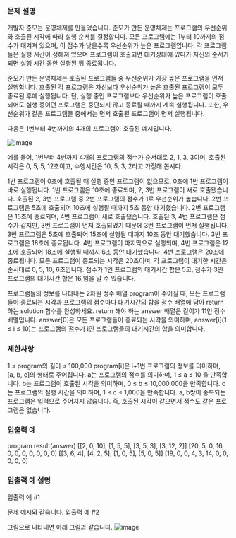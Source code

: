 ### 문제 설명
개발자 준모는 운영체제를 만들었습니다. 준모가 만든 운영체제는 프로그램의 우선순위와 호출된 시각에 따라 실행 순서를 결정합니다. 모든 프로그램에는 1부터 10까지의 점수가 매겨져 있으며, 이 점수가 낮을수록 우선순위가 높은 프로그램입니다. 각 프로그램들은 실행 시간이 정해져 있으며 프로그램이 호출되면 대기상태에 있다가 자신의 순서가 되면 실행 시간 동안 실행된 뒤 종료됩니다.

준모가 만든 운영체제는 호출된 프로그램들 중 우선순위가 가장 높은 프로그램을 먼저 실행합니다. 호출된 각 프로그램은 자신보다 우선순위가 높은 호출된 프로그램이 모두 종료된 후에 실행됩니다. 단, 실행 중인 프로그램보다 우선순위가 높은 프로그램이 호출되어도 실행 중이던 프로그램은 중단되지 않고 종료될 때까지 계속 실행됩니다. 또한, 우선순위가 같은 프로그램들 중에서는 먼저 호출된 프로그램이 먼저 실행됩니다.

다음은 1번부터 4번까지의 4개의 프로그램이 호출된 예시입니다.

![image](https://github.com/20210805jiwoo/Programmers/assets/102974424/19ebc35f-dafd-4ba6-8421-4af781175d66)

예를 들어, 1번부터 4번까지 4개의 프로그램의 점수가 순서대로 2, 1, 3, 3이며, 호출된 시각은 0, 5, 5, 12초이고, 수행시간은 10, 5, 3, 2라고 가정해 봅시다.

1번 프로그램이 0초에 호출될 때 실행 중인 프로그램이 없으므로, 0초에 1번 프로그램이 바로 실행됩니다. 1번 프로그램은 10초에 종료되며, 2, 3번 프로그램이 새로 호출됐습니다.
호출된 2, 3번 프로그램 중 2번 프로그램의 점수가 1로 우선순위가 높습니다. 2번 프로그램은 5초에 호출되어 10초에 실행될 때까지 5초 동안 대기했습니다. 2번 프로그램은 15초에 종료되며, 4번 프로그램이 새로 호출됐습니다.
호출된 3, 4번 프로그램은 점수가 같지만, 3번 프로그램이 먼저 호출되었기 때문에 3번 프로그램이 먼저 실행됩니다. 3번 프로그램은 5초에 호출되어 15초에 실행될 때까지 10초 동안 대기했습니다. 3번 프로그램은 18초에 종료됩니다.
4번 프로그램이 마지막으로 실행되며, 4번 프로그램은 12초에 호출되어 18초에 실행될 때까지 6초 동안 대기했습니다. 4번 프로그램은 20초에 종료됩니다.
모든 프로그램이 종료되는 시각은 20초이며, 각 프로그램이 대기한 시간은 순서대로 0, 5, 10, 6초입니다. 점수가 1인 프로그램의 대기시간 합은 5고, 점수가 3인 프로그램의 대기시간 합은 16 임을 알 수 있습니다.

프로그램들의 정보를 나타내는 2차원 정수 배열 program이 주어질 때, 모든 프로그램들이 종료되는 시각과 프로그램의 점수마다 대기시간의 합을 정수 배열에 담아 return 하는 solution 함수를 완성하세요. return 해야 하는 answer 배열은 길이가 11인 정수 배열입니다. answer[0]은 모든 프로그램들이 종료되는 시각을 의미하며, answer[i](1 ≤ i ≤ 10)는 프로그램의 점수가 i인 프로그램들의 대기시간의 합을 의미합니다.

### 제한사항
1 ≤ program의 길이 ≤ 100,000
program[i]은 i+1번 프로그램의 정보를 의미하며, [a, b, c]의 형태로 주어집니다.
a는 프로그램의 점수를 의미하며, 1 ≤ a ≤ 10 을 만족합니다.
b는 프로그램이 호출된 시각을 의미하며, 0 ≤ b ≤ 10,000,000을 만족합니다.
c는 프로그램의 실행 시간을 의미하며, 1 ≤ c ≤ 1,000을 만족합니다.
a, b쌍이 중복되는 프로그램은 입력으로 주어지지 않습니다. 즉, 호출된 시각이 같으면서 점수도 같은 프로그램은 없습니다.
### 입출력 예
program	result(answer)
[[2, 0, 10], [1, 5, 5], [3, 5, 3], [3, 12, 2]]	[20, 5, 0, 16, 0, 0, 0, 0, 0, 0, 0]
[[3, 6, 4], [4, 2, 5], [1, 0, 5], [5, 0, 5]]	[19, 0, 0, 4, 3, 14, 0, 0, 0, 0, 0]
### 입출력 예 설명
입출력 예 #1

문제 예시와 같습니다.
입출력 예 #2

그림으로 나타내면 아래 그림과 같습니다.
![image](https://github.com/20210805jiwoo/Programmers/assets/102974424/16f550d6-86eb-4d66-9064-4f032a0423f2)
